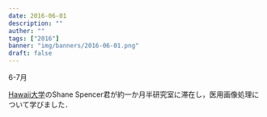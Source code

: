 ```yaml
---
date: 2016-06-01
description: ""
auther: ""
tags: ["2016"]
banner: "img/banners/2016-06-01.png"
draft: false
---
```

6-7月

[Hawaii大学](https://www.hawaii.edu/)のShane Spencer君が約一か月半研究室に滞在し，医用画像処理について学びました．
